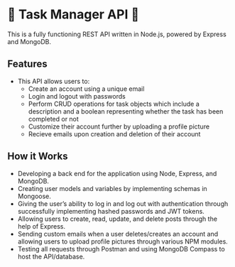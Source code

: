 # 👤 Task Manager API 📝
This is a fully functioning REST API written in Node.js, powered by Express and MongoDB.

## Features
- This API allows users to:
  - Create an account using a unique email
  - Login and logout with passwords 
  - Perform CRUD operations for task objects which include a description and a boolean representing whether the task has been completed or not
  - Customize their account further by uploading a profile picture
  - Recieve emails upon creation and deletion of their account  

## How it Works
-	Developing a back end for the application using Node, Express, and MongoDB.
-	Creating user models and variables by implementing schemas in Mongoose. 
-	Giving the user’s ability to log in and log out with authentication through successfully implementing hashed passwords and JWT tokens.
-	Allowing users to create, read, update, and delete posts through the help of Express.
-	Sending custom emails when a user deletes/creates an account and allowing users to upload profile pictures through various NPM modules. 
-	Testing all requests through Postman and using MongoDB Compass to host the API/database.

